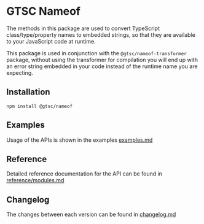 # GTSC Nameof

The methods in this package are used to convert TypeScript class/type/property names to embedded strings, so that they are available to your JavaScript code at runtime.

This package is used in conjunction with the `@gtsc/nameof-transformer` package, without using the transformer for compilation you will end up with an error string embedded in your code instead of the runtime name you are expecting.

## Installation

```shell
npm install @gtsc/nameof
```

## Examples

Usage of the APIs is shown in the examples [examples.md](examples.md)

## Reference

Detailed reference documentation for the API can be found in [reference/modules.md](reference/modules.md)

## Changelog

The changes between each version can be found in [changelog.md](changelog.md)
